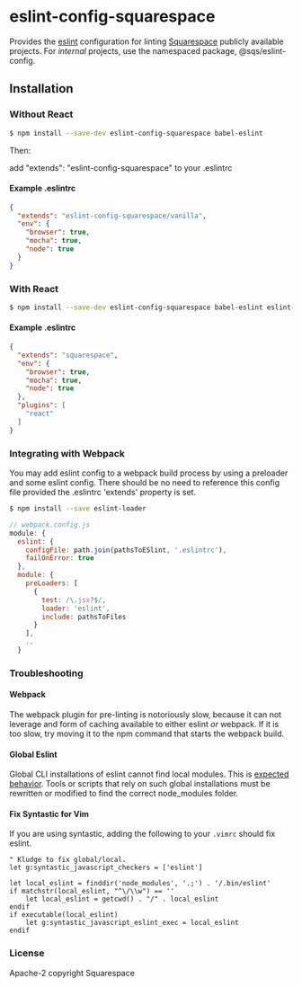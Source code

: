 # eslint-config-squarespace

Provides the [eslint](https://github.com/eslint) configuration for linting [Squarespace](https://www.squarespace.com) publicly available projects.
For *internal* projects, use the namespaced package, @sqs/eslint-config.

## Installation

### Without React

````sh
$ npm install --save-dev eslint-config-squarespace babel-eslint
````

Then:

add "extends": "eslint-config-squarespace" to your .eslintrc

#### Example .eslintrc
````json
{
  "extends": "eslint-config-squarespace/vanilla",
  "env": {
    "browser": true,
    "mocha": true,
    "node": true
  }
}
````

### With React
````sh
$ npm install --save-dev eslint-config-squarespace babel-eslint eslint-plugin-react
````

#### Example .eslintrc

````json
{
  "extends": "squarespace",
  "env": {
    "browser": true,
    "mocha": true,
    "node": true
  },
  "plugins": [
    "react"
  ]
}
````

### Integrating with Webpack

You may add eslint config to a webpack build process by using a preloader and
some eslint config. There should be no need to reference this config file provided
the .eslintrc 'extends' property is set.

````sh
$ npm install --save eslint-loader
````

````js
// webpack.config.js
module: {
  eslint: {
    configFile: path.join(pathsToESlint, '.eslintrc'),
    failOnError: true
  },
  module: {
    preLoaders: [
      {
        test: /\.jsx?$/,
        loader: 'eslint',
        include: pathsToFiles
      }
    ],
    ..
  }
````

### Troubleshooting

#### Webpack

The webpack plugin for pre-linting is notoriously slow, because it can not leverage
and form of caching available to either eslint _or_ webpack. If it is too slow, try moving it to the npm command that starts the webpack build.

#### Global Eslint

Global CLI installations of eslint cannot find local modules. This is [expected behavior](https://github.com/eslint/eslint/issues/1238). Tools or scripts that
rely on such global installations must be rewritten or modified to find the
correct node_modules folder.

#### Fix Syntastic for Vim

If you are using syntastic, adding the following to your `.vimrc` should fix eslint.

````vimrc
" Kludge to fix global/local.
let g:syntastic_javascript_checkers = ['eslint']

let local_eslint = finddir('node_modules', '.;') . '/.bin/eslint'
if matchstr(local_eslint, "^\/\\w") == ''
    let local_eslint = getcwd() . "/" . local_eslint
endif
if executable(local_eslint)
    let g:syntastic_javascript_eslint_exec = local_eslint
endif
````

### License

Apache-2 copyright Squarespace
